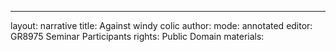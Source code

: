 ---
layout: narrative
title: Against windy colic
author:
mode: annotated
editor: GR8975 Seminar Participants
rights: Public Domain
materials: 